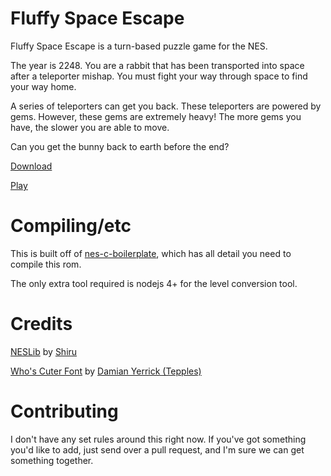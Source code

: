 # Fluffy Space Escape

Fluffy Space Escape is a turn-based puzzle game for the NES.

The year is 2248. You are a rabbit that has been transported into space after a teleporter mishap. You must fight your way through space to find your way home.

A series of teleporters can get you back. These teleporters are powered by gems. However, these gems are extremely heavy! The more gems you have, the slower you are able to move.

Can you get the bunny back to earth before the end?

[Download](http://cpprograms.net/devnull/circleci-redirect.php?namespace=cppchriscpp&project=ld40&file=lava_lamp.nes)

[Play](http://cpprograms.net/classic-gaming/ld40/)

# Compiling/etc 

This is built off of [nes-c-boilerplate](https://github.com/cppchriscpp/nes-c-boilerplate), which has all detail 
you need to compile this rom. 

The only extra tool required is nodejs 4+ for the level conversion tool.

# Credits

[NESLib](https://shiru.untergrund.net/software.shtml) by [Shiru](http://shiru.untergrund.net/)

[Who's Cuter Font](https://forums.nesdev.com/viewtopic.php?f=21&t=10284&start=0) by [Damian Yerrick (Tepples)](http://pineight.com)

# Contributing

I don't have any set rules around this right now. If you've got something you'd like to add, just send over a pull 
request, and I'm sure we can get something together.
